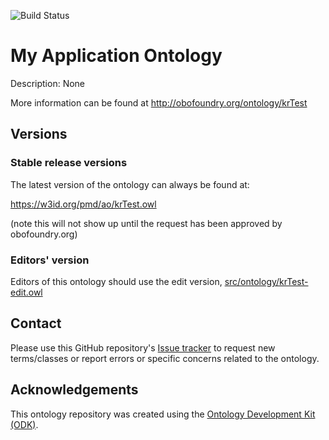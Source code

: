 
![Build Status](https://github.com/KhashiYaar/KR-Test-application-ontology-template/actions/workflows/qc.yml/badge.svg)
# My Application Ontology

Description: None

More information can be found at http://obofoundry.org/ontology/krTest

## Versions

### Stable release versions

The latest version of the ontology can always be found at:

https://w3id.org/pmd/ao/krTest.owl

(note this will not show up until the request has been approved by obofoundry.org)

### Editors' version

Editors of this ontology should use the edit version, [src/ontology/krTest-edit.owl](src/ontology/krTest-edit.owl)

## Contact

Please use this GitHub repository's [Issue tracker](https://github.com/KhashiYaar/KR-Test-application-ontology-template/issues) to request new terms/classes or report errors or specific concerns related to the ontology.

## Acknowledgements

This ontology repository was created using the [Ontology Development Kit (ODK)](https://github.com/INCATools/ontology-development-kit).